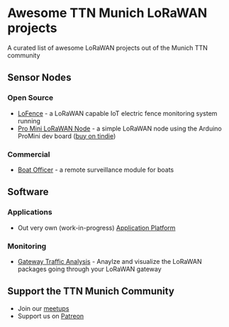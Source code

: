 # Awesome TTN Munich LoRaWAN projects
A curated list of awesome LoRaWAN projects out of the Munich TTN community

## Sensor Nodes
### Open Source
* [LoFence](https://github.com/kiu/lofence/) - a LoRaWAN capable IoT electric fence monitoring system running
* [Pro Mini LoRaWAN Node](https://github.com/makervan/promini-node) - a simple LoRaWAN node using the Arduino ProMini dev board ([buy on tindie](https://www.tindie.com/products/makervan/promini-lorawan-node-pcb/))
### Commercial
* [Boat Officer](https://boatofficer.com/) - a remote surveillance module for boats

## Software
### Applications
* Out very own (work-in-progress) [Application Platform](https://wiki.munichmakerlab.de/wiki/TTN_Munich_Platform)
### Monitoring
* [Gateway Traffic Analysis](https://github.com/tiefpunkt/lorawan-gateway-traffic-analysis) - Anaylze and visualize the LoRaWAN packages going through your LoRaWAN gateway

## Support the TTN Munich Community
* Join our [meetups](https://www.meetup.com/de-DE/thethingsnetwork-munich/)
* Support us on [Patreon](https://www.patreon.com/ttn_munich)
